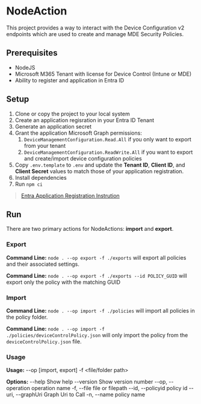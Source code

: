 # NodeAction

This project provides a way to interact with the Device Configuration v2 endpoints which are used to create and manage MDE Security Policies.

## Prerequisites 

* NodeJS
* Microsoft M365 Tenant with license for Device Control (Intune or MDE)
* Ability to register and application in Entra ID

## Setup

1. Clone or copy the project to your local system
1. Create an application regisration in your Entra ID Tenant
1. Generate an application secret
1. Grant the application Microsoft Graph permissions:
    1. `DeviceManagementConfiguration.Read.All` if you only want to export from your tenant
    1. `DeviceManagementConfiguration.ReadWrite.All` if you want to export and create/import device configuration policies
1. Copy `.env.template` to `.env` and update the **Tenant ID**, **Client ID**, and **Client Secret** values to match those of your application registration.
1. Install dependencies
  1. Run `npm ci`

> [Entra Application Registration Instrution](https://learn.microsoft.com/en-us/entra/identity-platform/quickstart-register-app?tabs=client-secret)

## Run

There are two primary actions for NodeActions: **import** and **export**.

### Export

**Command Line:** `node . --op export -f ./exports` will export all policies and their associated settings.

**Command Line:** `node . --op export -f ./exports --id POLICY_GUID` will export only the policy with the matching GUID

### Import

**Command Line:** `node . --op import -f ./policies` will import all policies in the policy folder.

**Command Line:** `node . --op import -f ./policies/deviceControlPolicy.json` will only import the policy from the `deviceControlPolicy.json` file.

### Usage

**Usage:** --op [import, export] -f <file/folder path>

**Options:**
      --help             Show help
      --version          Show version number
      --op, --operation  operation name
  -f, --file             file or filepath
      --id, --policyid   policy id
      --uri, --graphUri  Graph Uri to Call
  -n, --name             policy name
